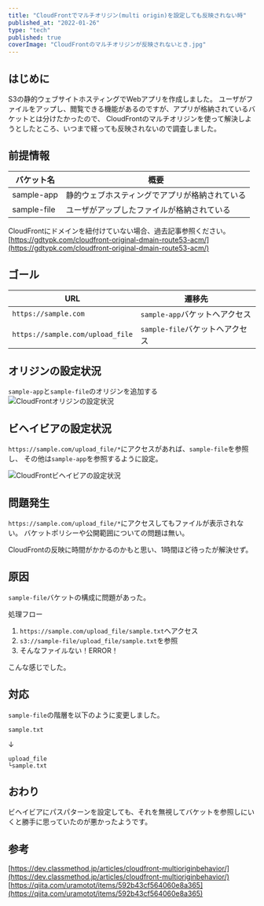 ```yaml
---
title: "CloudFrontでマルチオリジン(multi origin)を設定しても反映されない時"
published_at: "2022-01-26"
type: "tech"
published: true
coverImage: "CloudFrontのマルチオリジンが反映されないとき.jpg"
---
```


## はじめに

S3の静的ウェブサイトホスティングでWebアプリを作成しました。 ユーザがファイルをアップし、閲覧できる機能があるのですが、アプリが格納されているバケットとは分けたかったので、 CloudFrontのマルチオリジンを使って解決しようとしたところ、いつまで経っても反映されないので調査しました。

## 前提情報

| バケット名 | 概要 |
| --- | --- |
| sample-app | 静的ウェブホスティングでアプリが格納されている |
| sample-file | ユーザがアップしたファイルが格納されている |

CloudFrontにドメインを紐付けていない場合、過去記事参照ください。 [https://gdtypk.com/cloudfront-original-dmain-route53-acm/](https://gdtypk.com/cloudfront-original-dmain-route53-acm/)

## ゴール

| URL | 遷移先 |
| --- | --- |
| `https://sample.com` | `sample-app`バケットへアクセス |
| `https://sample.com/upload_file` | `sample-file`バケットへアクセス |

## オリジンの設定状況

`sample-app`と`sample-file`のオリジンを追加する ![CloudFrontオリジンの設定状況](/images/CloudFrontオリジンの設定状況-1024x292.png)

## ビヘイビアの設定状況

`https://sample.com/upload_file/*`にアクセスがあれば、`sample-file`を参照し、 その他は`sample-app`を参照するように設定。

![CloudFrontビヘイビアの設定状況](/images/CloudFrontビヘイビアの設定状況-1024x319.png)

## 問題発生

`https://sample.com/upload_file/*`にアクセスしてもファイルが表示されない。 バケットポリシーや公開範囲についての問題は無い。

CloudFrontの反映に時間がかかるのかもと思い、1時間ほど待ったが解決せず。

## 原因

`sample-file`バケットの構成に問題があった。

処理フロー

1. `https://sample.com/upload_file/sample.txt`へアクセス
2. `s3://sample-file/upload_file/sample.txt`を参照
3. そんなファイルない！ERROR！

こんな感じでした。

## 対応

`sample-file`の階層を以下のように変更しました。

```
sample.txt
```

↓

```
upload_file
└sample.txt
```

## おわり

ビヘイビアにパスパターンを設定しても、それを無視してバケットを参照しにいくと勝手に思っていたのが悪かったようです。

## 参考

[https://dev.classmethod.jp/articles/cloudfront-multioriginbehavior/](https://dev.classmethod.jp/articles/cloudfront-multioriginbehavior/) [https://qiita.com/uramotot/items/592b43cf564060e8a365](https://qiita.com/uramotot/items/592b43cf564060e8a365)
